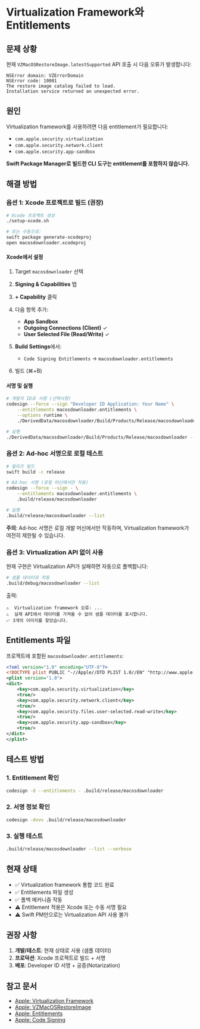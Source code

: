 # Virtualization Framework와 Entitlements

## 문제 상황

현재 `VZMacOSRestoreImage.latestSupported` API 호출 시 다음 오류가 발생합니다:

```text
NSError domain: VZErrorDomain
NSError code: 10001
The restore image catalog failed to load.
Installation service returned an unexpected error.
```

## 원인

Virtualization framework를 사용하려면 다음 entitlement가 필요합니다:

- `com.apple.security.virtualization`
- `com.apple.security.network.client`
- `com.apple.security.app-sandbox`

**Swift Package Manager로 빌드한 CLI 도구는 entitlement를 포함하지 않습니다.**

## 해결 방법

### 옵션 1: Xcode 프로젝트로 빌드 (권장)

```bash
# Xcode 프로젝트 생성
./setup-xcode.sh

# 또는 수동으로:
swift package generate-xcodeproj
open macosdownloader.xcodeproj
```

#### Xcode에서 설정

1. Target `macosdownloader` 선택
2. **Signing & Capabilities** 탭
3. **+ Capability** 클릭
4. 다음 항목 추가:
   - **App Sandbox**
   - **Outgoing Connections (Client)** ✓
   - **User Selected File (Read/Write)** ✓

5. **Build Settings**에서:
   - `Code Signing Entitlements` → `macosdownloader.entitlements`

6. 빌드 (⌘+B)

#### 서명 및 실행

```bash
# 개발자 ID로 서명 (선택사항)
codesign --force --sign "Developer ID Application: Your Name" \
    --entitlements macosdownloader.entitlements \
    --options runtime \
    ./DerivedData/macosdownloader/Build/Products/Release/macosdownloader

# 실행
./DerivedData/macosdownloader/Build/Products/Release/macosdownloader --list
```

### 옵션 2: Ad-hoc 서명으로 로컬 테스트

```bash
# 릴리즈 빌드
swift build -c release

# Ad-hoc 서명 (로컬 머신에서만 작동)
codesign --force --sign - \
    --entitlements macosdownloader.entitlements \
    .build/release/macosdownloader

# 실행
.build/release/macosdownloader --list
```

**주의**: Ad-hoc 서명은 로컬 개발 머신에서만 작동하며, Virtualization framework가 여전히 제한될 수 있습니다.

### 옵션 3: Virtualization API 없이 사용

현재 구현은 Virtualization API가 실패하면 자동으로 폴백합니다:

```bash
# 샘플 데이터로 작동
.build/debug/macosdownloader --list
```

출력:

```text
⚠️  Virtualization framework 오류: ...
⚠️  실제 API에서 데이터를 가져올 수 없어 샘플 데이터를 표시합니다.
✅ 3개의 이미지를 찾았습니다.
```

## Entitlements 파일

프로젝트에 포함된 `macosdownloader.entitlements`:

```xml
<?xml version="1.0" encoding="UTF-8"?>
<!DOCTYPE plist PUBLIC "-//Apple//DTD PLIST 1.0//EN" "http://www.apple.com/DTDs/PropertyList-1.0.dtd">
<plist version="1.0">
<dict>
    <key>com.apple.security.virtualization</key>
    <true/>
    <key>com.apple.security.network.client</key>
    <true/>
    <key>com.apple.security.files.user-selected.read-write</key>
    <true/>
    <key>com.apple.security.app-sandbox</key>
    <true/>
</dict>
</plist>
```

## 테스트 방법

### 1. Entitlement 확인

```bash
codesign -d --entitlements - .build/release/macosdownloader
```

### 2. 서명 정보 확인

```bash
codesign -dvvv .build/release/macosdownloader
```

### 3. 실행 테스트

```bash
.build/release/macosdownloader --list --verbose
```

## 현재 상태

- ✅ Virtualization framework 통합 코드 완료
- ✅ Entitlements 파일 생성
- ✅ 폴백 메커니즘 작동
- ⚠️  Entitlement 적용은 Xcode 또는 수동 서명 필요
- ⚠️  Swift PM만으로는 Virtualization API 사용 불가

## 권장 사항

1. **개발/테스트**: 현재 상태로 사용 (샘플 데이터)
2. **프로덕션**: Xcode 프로젝트로 빌드 + 서명
3. **배포**: Developer ID 서명 + 공증(Notarization)

## 참고 문서

- [Apple: Virtualization Framework](https://developer.apple.com/documentation/virtualization)
- [Apple: VZMacOSRestoreImage](https://developer.apple.com/documentation/virtualization/vzmacosrestoreimage/latestsupported)
- [Apple: Entitlements](https://developer.apple.com/documentation/bundleresources/entitlements)
- [Apple: Code Signing](https://developer.apple.com/support/code-signing/)
